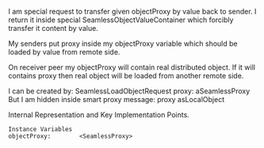 I am special request to transfer given objectProxy by value back to sender. I return it inside special SeamlessObjectValueContainer which forcibly transfer it content by value.

My senders put proxy inside my objectProxy variable which should be loaded by value from remote side.

On receiver peer my objectProxy will contain real distributed object. If it will contains proxy then real object will be loaded from another remote side.

I can be created by:
	SeamlessLoadObjectRequest proxy: aSeamlessProxy
But I am hidden inside smart proxy message:
	proxy asLocalObject

Internal Representation and Key Implementation Points.

    Instance Variables
	objectProxy:		<SeamlessProxy>
